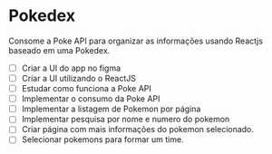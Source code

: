 # Pokedex

Consome a Poke API para organizar as informações usando Reactjs baseado em uma Pokedex.

- [ ] Criar a UI do app no figma
- [ ] Criar a UI utilizando o ReactJS
- [ ] Estudar como funciona a Poke API
- [ ] Implementar o consumo da Poke API
- [ ] Implementar a listagem de Pokemon por página
- [ ] Implementar pesquisa por nome e numero do pokemon
- [ ] Criar página com mais informações do pokemon selecionado.
- [ ] Selecionar pokemons para formar um time.
